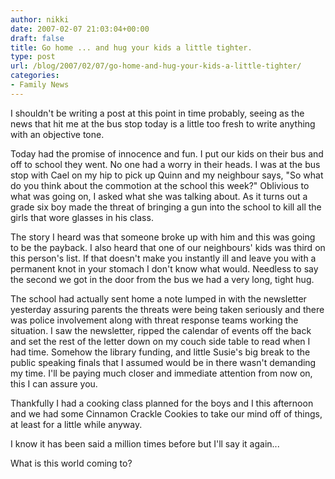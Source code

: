 ```yaml
---
author: nikki
date: 2007-02-07 21:03:04+00:00
draft: false
title: Go home ... and hug your kids a little tighter.
type: post
url: /blog/2007/02/07/go-home-and-hug-your-kids-a-little-tighter/
categories:
- Family News
---
```


I shouldn't be writing a post at this point in time probably, seeing as the news that hit me at the bus stop today is a little too fresh to write anything with an objective tone.  

Today had the promise of innocence and fun. I put our kids on their bus and off to school they went.  No one had a worry in their heads.  I was at the bus stop with Cael on my hip to pick up Quinn and my neighbour says, "So what do you think about the commotion at the school this week?"  Oblivious to what was going on, I asked what she was talking about.  As it turns out a grade six boy made the threat of bringing a gun into the school to kill all the girls that wore glasses in his class.  

The story I heard was that someone broke up with him and this was going to be the payback.  I also heard that one of our neighbours' kids was third on this person's list.  If that doesn't make you instantly ill and leave you with a permanent knot in your stomach I don't know what would.  Needless to say the second we got in the door from the bus we had a very long, tight hug.  

The school had actually sent home a note lumped in with the newsletter yesterday assuring parents the threats were being taken seriously and there was police involvement along with threat response teams working the situation.  I saw the newsletter, ripped the calendar of events off the back and set the rest of the letter down on my couch side table to read when I had time.  Somehow the library funding, and little Susie's big break to the public speaking finals that I assumed would be in there wasn't demanding my time.  I'll be paying much closer and immediate attention from now on, this I can assure you.

Thankfully I had a cooking class planned for the boys and I this afternoon and we had some Cinnamon Crackle Cookies to take our mind off of things, at least for a little while anyway. 

I know it has been said a million times before but I'll say it again... 

What is this world coming to?  
